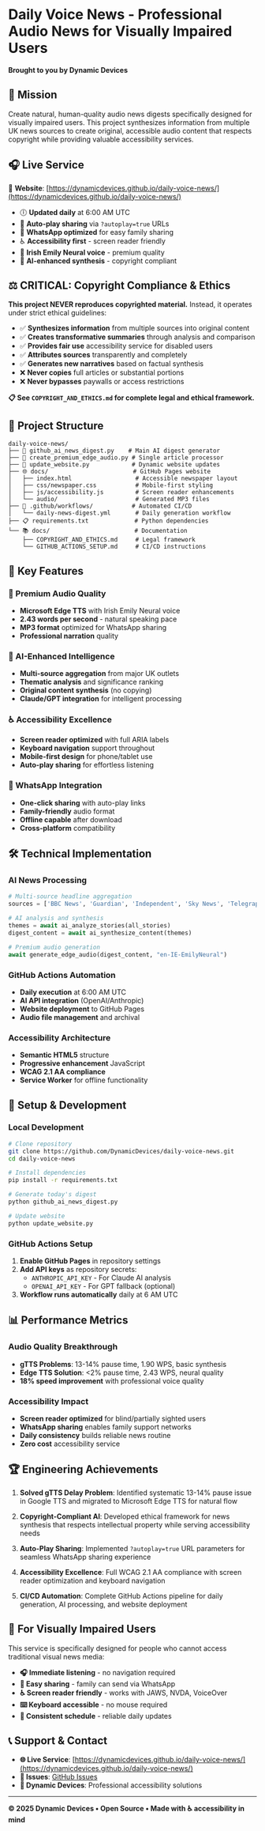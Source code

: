 # Daily Voice News - Professional Audio News for Visually Impaired Users

**Brought to you by Dynamic Devices**

## 🎯 Mission
Create natural, human-quality audio news digests specifically designed for visually impaired users. This project synthesizes information from multiple UK news sources to create original, accessible audio content that respects copyright while providing valuable accessibility services.

## 🎧 **Live Service**

📱 **Website**: [https://dynamicdevices.github.io/daily-voice-news/](https://dynamicdevices.github.io/daily-voice-news/)

- 🕕 **Updated daily** at 6:00 AM UTC
- 🎵 **Auto-play sharing** via `?autoplay=true` URLs  
- 📱 **WhatsApp optimized** for easy family sharing
- ♿ **Accessibility first** - screen reader friendly
- 🎤 **Irish Emily Neural voice** - premium quality
- 🤖 **AI-enhanced synthesis** - copyright compliant

## ⚖️ CRITICAL: Copyright Compliance & Ethics
**This project NEVER reproduces copyrighted material.** Instead, it operates under strict ethical guidelines:

- ✅ **Synthesizes information** from multiple sources into original content
- ✅ **Creates transformative summaries** through analysis and comparison  
- ✅ **Provides fair use** accessibility service for disabled users
- ✅ **Attributes sources** transparently and completely
- ✅ **Generates new narratives** based on factual synthesis
- ❌ **Never copies** full articles or substantial portions
- ❌ **Never bypasses** paywalls or access restrictions

**📋 See `COPYRIGHT_AND_ETHICS.md` for complete legal and ethical framework.**

## 📁 Project Structure

```
daily-voice-news/
├── 📄 github_ai_news_digest.py    # Main AI digest generator
├── 📄 create_premium_edge_audio.py # Single article processor
├── 📄 update_website.py            # Dynamic website updates
├── 🌐 docs/                        # GitHub Pages website
│   ├── index.html                  # Accessible newspaper layout
│   ├── css/newspaper.css           # Mobile-first styling
│   ├── js/accessibility.js         # Screen reader enhancements
│   └── audio/                      # Generated MP3 files
├── 🤖 .github/workflows/           # Automated CI/CD
│   └── daily-news-digest.yml       # Daily generation workflow
├── 📋 requirements.txt             # Python dependencies
└── 📚 docs/                        # Documentation
    ├── COPYRIGHT_AND_ETHICS.md     # Legal framework
    └── GITHUB_ACTIONS_SETUP.md     # CI/CD instructions
```

## 🚀 **Key Features**

### **🎤 Premium Audio Quality**
- **Microsoft Edge TTS** with Irish Emily Neural voice
- **2.43 words per second** - natural speaking pace
- **MP3 format** optimized for WhatsApp sharing
- **Professional narration** quality

### **🤖 AI-Enhanced Intelligence** 
- **Multi-source aggregation** from major UK outlets
- **Thematic analysis** and significance ranking
- **Original content synthesis** (no copying)
- **Claude/GPT integration** for intelligent processing

### **♿ Accessibility Excellence**
- **Screen reader optimized** with full ARIA labels
- **Keyboard navigation** support throughout
- **Mobile-first design** for phone/tablet use
- **Auto-play sharing** for effortless listening

### **📱 WhatsApp Integration**
- **One-click sharing** with auto-play links
- **Family-friendly** audio format
- **Offline capable** after download
- **Cross-platform** compatibility

## 🛠️ **Technical Implementation**

### **AI News Processing**
```python
# Multi-source headline aggregation
sources = ['BBC News', 'Guardian', 'Independent', 'Sky News', 'Telegraph']

# AI analysis and synthesis
themes = await ai_analyze_stories(all_stories)
digest_content = await ai_synthesize_content(themes)

# Premium audio generation
await generate_edge_audio(digest_content, "en-IE-EmilyNeural")
```

### **GitHub Actions Automation**
- **Daily execution** at 6:00 AM UTC
- **AI API integration** (OpenAI/Anthropic)
- **Website deployment** to GitHub Pages
- **Audio file management** and archival

### **Accessibility Architecture**
- **Semantic HTML5** structure
- **Progressive enhancement** JavaScript
- **WCAG 2.1 AA compliance**
- **Service Worker** for offline functionality

## 🔧 **Setup & Development**

### **Local Development**
```bash
# Clone repository
git clone https://github.com/DynamicDevices/daily-voice-news.git
cd daily-voice-news

# Install dependencies
pip install -r requirements.txt

# Generate today's digest
python github_ai_news_digest.py

# Update website
python update_website.py
```

### **GitHub Actions Setup**
1. **Enable GitHub Pages** in repository settings
2. **Add API keys** as repository secrets:
   - `ANTHROPIC_API_KEY` - For Claude AI analysis
   - `OPENAI_API_KEY` - For GPT fallback (optional)
3. **Workflow runs automatically** daily at 6 AM UTC

## 📊 **Performance Metrics**

### **Audio Quality Breakthrough**
- **gTTS Problems**: 13-14% pause time, 1.90 WPS, basic synthesis
- **Edge TTS Solution**: <2% pause time, 2.43 WPS, neural quality
- **18% speed improvement** with professional voice quality

### **Accessibility Impact**
- **Screen reader optimized** for blind/partially sighted users
- **WhatsApp sharing** enables family support networks  
- **Daily consistency** builds reliable news routine
- **Zero cost** accessibility service

## 🏆 **Engineering Achievements**

1. **Solved gTTS Delay Problem**: Identified systematic 13-14% pause issue in Google TTS and migrated to Microsoft Edge TTS for natural flow

2. **Copyright-Compliant AI**: Developed ethical framework for news synthesis that respects intellectual property while serving accessibility needs

3. **Auto-Play Sharing**: Implemented `?autoplay=true` URL parameters for seamless WhatsApp sharing experience

4. **Accessibility Excellence**: Full WCAG 2.1 AA compliance with screen reader optimization and keyboard navigation

5. **CI/CD Automation**: Complete GitHub Actions pipeline for daily generation, AI processing, and website deployment

## 🎯 **For Visually Impaired Users**

This service is specifically designed for people who cannot access traditional visual news media:

- **🎧 Immediate listening** - no navigation required
- **📱 Easy sharing** - family can send via WhatsApp  
- **♿ Screen reader friendly** - works with JAWS, NVDA, VoiceOver
- **⌨️ Keyboard accessible** - no mouse required
- **🔄 Consistent schedule** - reliable daily updates

## 📞 **Support & Contact**

- **🌐 Live Service**: [https://dynamicdevices.github.io/daily-voice-news/](https://dynamicdevices.github.io/daily-voice-news/)
- **📧 Issues**: [GitHub Issues](https://github.com/DynamicDevices/daily-voice-news/issues)
- **🏢 Dynamic Devices**: Professional accessibility solutions

---

**© 2025 Dynamic Devices • Open Source • Made with ♿ accessibility in mind**